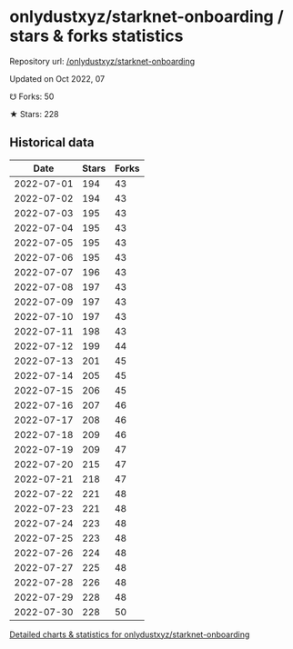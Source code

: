 # onlydustxyz/starknet-onboarding / stars & forks statistics

Repository url: [/onlydustxyz/starknet-onboarding](https://github.com/onlydustxyz/starknet-onboarding)

Updated on Oct 2022, 07

☋ Forks: 50

★ Stars: 228

## Historical data
| Date | Stars | Forks |
|------|-------|-------|
| 2022-07-01 | 194 | 43 | 
| 2022-07-02 | 194 | 43 | 
| 2022-07-03 | 195 | 43 | 
| 2022-07-04 | 195 | 43 | 
| 2022-07-05 | 195 | 43 | 
| 2022-07-06 | 195 | 43 | 
| 2022-07-07 | 196 | 43 | 
| 2022-07-08 | 197 | 43 | 
| 2022-07-09 | 197 | 43 | 
| 2022-07-10 | 197 | 43 | 
| 2022-07-11 | 198 | 43 | 
| 2022-07-12 | 199 | 44 | 
| 2022-07-13 | 201 | 45 | 
| 2022-07-14 | 205 | 45 | 
| 2022-07-15 | 206 | 45 | 
| 2022-07-16 | 207 | 46 | 
| 2022-07-17 | 208 | 46 | 
| 2022-07-18 | 209 | 46 | 
| 2022-07-19 | 209 | 47 | 
| 2022-07-20 | 215 | 47 | 
| 2022-07-21 | 218 | 47 | 
| 2022-07-22 | 221 | 48 | 
| 2022-07-23 | 221 | 48 | 
| 2022-07-24 | 223 | 48 | 
| 2022-07-25 | 223 | 48 | 
| 2022-07-26 | 224 | 48 | 
| 2022-07-27 | 225 | 48 | 
| 2022-07-28 | 226 | 48 | 
| 2022-07-29 | 228 | 48 | 
| 2022-07-30 | 228 | 50 | 


[Detailed charts & statistics for onlydustxyz/starknet-onboarding](https://reviewgithub.com/rep/onlydustxyz/starknet-onboarding)
